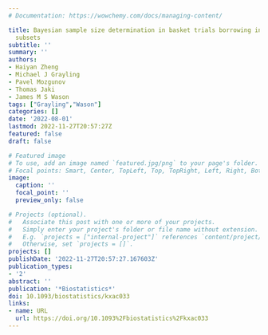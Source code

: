 ```yaml
---
# Documentation: https://wowchemy.com/docs/managing-content/

title: Bayesian sample size determination in basket trials borrowing information between
  subsets
subtitle: ''
summary: ''
authors:
- Haiyan Zheng
- Michael J Grayling
- Pavel Mozgunov
- Thomas Jaki
- James M S Wason
tags: ["Grayling","Wason"]
categories: []
date: '2022-08-01'
lastmod: 2022-11-27T20:57:27Z
featured: false
draft: false

# Featured image
# To use, add an image named `featured.jpg/png` to your page's folder.
# Focal points: Smart, Center, TopLeft, Top, TopRight, Left, Right, BottomLeft, Bottom, BottomRight.
image:
  caption: ''
  focal_point: ''
  preview_only: false

# Projects (optional).
#   Associate this post with one or more of your projects.
#   Simply enter your project's folder or file name without extension.
#   E.g. `projects = ["internal-project"]` references `content/project/deep-learning/index.md`.
#   Otherwise, set `projects = []`.
projects: []
publishDate: '2022-11-27T20:57:27.167603Z'
publication_types:
- '2'
abstract: ''
publication: '*Biostatistics*'
doi: 10.1093/biostatistics/kxac033
links:
- name: URL
  url: https://doi.org/10.1093%2Fbiostatistics%2Fkxac033
---
```

